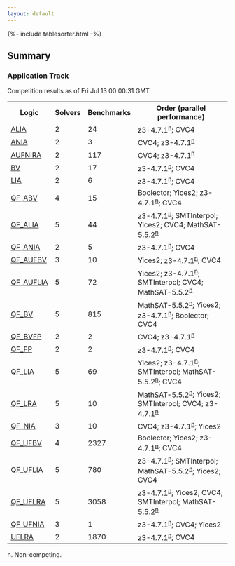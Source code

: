 ```yaml
---
layout: default
---
```

{%- include tablesorter.html -%}

## Summary

### Application Track
Competition results as of Fri Jul 13 00:00:31 GMT
<table>
<tr>
<th class="center">Logic</th>
<th class="center">Solvers</th>
<th class="center">Benchmarks</th>
<th class="center">Order (parallel performance)</th>
</tr>

<tr>
<td rowspan="2"><a href="ALIA-app.html">ALIA</a></td>
<td rowspan="2">2</td>
<td rowspan="2">24</td>
<td>
<span class="non-competing-grey">z3-4.7.1<sup><a href="#fn">n</a></sup></span>; CVC4</td>
</tr>
<tr>
</tr>
<tr>
<td rowspan="2"><a href="ANIA-app.html">ANIA</a></td>
<td rowspan="2">2</td>
<td rowspan="2">3</td>
<td>CVC4; <span class="non-competing-grey">z3-4.7.1<sup><a href="#fn">n</a></sup></span></td>
</tr>
<tr>
</tr>
<tr>
<td rowspan="2"><a href="AUFNIRA-app.html">AUFNIRA</a></td>
<td rowspan="2">2</td>
<td rowspan="2">117</td>
<td>CVC4; <span class="non-competing-grey">z3-4.7.1<sup><a href="#fn">n</a></sup></span></td>
</tr>
<tr>
</tr>
<tr>
<td rowspan="2"><a href="BV-app.html">BV</a></td>
<td rowspan="2">2</td>
<td rowspan="2">17</td>
<td>
<span class="non-competing-grey">z3-4.7.1<sup><a href="#fn">n</a></sup></span>; CVC4</td>
</tr>
<tr>
</tr>
<tr>
<td rowspan="2"><a href="LIA-app.html">LIA</a></td>
<td rowspan="2">2</td>
<td rowspan="2">6</td>
<td>
<span class="non-competing-grey">z3-4.7.1<sup><a href="#fn">n</a></sup></span>; CVC4</td>
</tr>
<tr>
</tr>
<tr>
<td rowspan="2"><a href="QF_ABV-app.html">QF_ABV</a></td>
<td rowspan="2">4</td>
<td rowspan="2">15</td>
<td>Boolector; Yices2; <span class="non-competing-grey">z3-4.7.1<sup><a href="#fn">n</a></sup></span>; CVC4</td>
</tr>
<tr>
</tr>
<tr>
<td rowspan="2"><a href="QF_ALIA-app.html">QF_ALIA</a></td>
<td rowspan="2">5</td>
<td rowspan="2">44</td>
<td>
<span class="non-competing-grey">z3-4.7.1<sup><a href="#fn">n</a></sup></span>; SMTInterpol; Yices2; CVC4; <span class="non-competing-grey">MathSAT-5.5.2<sup><a href="#fn">n</a></sup></span></td>
</tr>
<tr>
</tr>
<tr>
<td rowspan="2"><a href="QF_ANIA-app.html">QF_ANIA</a></td>
<td rowspan="2">2</td>
<td rowspan="2">5</td>
<td>
<span class="non-competing-grey">z3-4.7.1<sup><a href="#fn">n</a></sup></span>; CVC4</td>
</tr>
<tr>
</tr>
<tr>
<td rowspan="2"><a href="QF_AUFBV-app.html">QF_AUFBV</a></td>
<td rowspan="2">3</td>
<td rowspan="2">10</td>
<td>Yices2; <span class="non-competing-grey">z3-4.7.1<sup><a href="#fn">n</a></sup></span>; CVC4</td>
</tr>
<tr>
</tr>
<tr>
<td rowspan="2"><a href="QF_AUFLIA-app.html">QF_AUFLIA</a></td>
<td rowspan="2">5</td>
<td rowspan="2">72</td>
<td>Yices2; <span class="non-competing-grey">z3-4.7.1<sup><a href="#fn">n</a></sup></span>; SMTInterpol; CVC4; <span class="non-competing-grey">MathSAT-5.5.2<sup><a href="#fn">n</a></sup></span></td>
</tr>
<tr>
</tr>
<tr>
<td rowspan="2"><a href="QF_BV-app.html">QF_BV</a></td>
<td rowspan="2">5</td>
<td rowspan="2">815</td>
<td>
<span class="non-competing-grey">MathSAT-5.5.2<sup><a href="#fn">n</a></sup></span>; Yices2; <span class="non-competing-grey">z3-4.7.1<sup><a href="#fn">n</a></sup></span>; Boolector; CVC4</td>
</tr>
<tr>
</tr>
<tr>
<td rowspan="2"><a href="QF_BVFP-app.html">QF_BVFP</a></td>
<td rowspan="2">2</td>
<td rowspan="2">2</td>
<td>CVC4; <span class="non-competing-grey">z3-4.7.1<sup><a href="#fn">n</a></sup></span></td>
</tr>
<tr>
</tr>
<tr>
<td rowspan="2"><a href="QF_FP-app.html">QF_FP</a></td>
<td rowspan="2">2</td>
<td rowspan="2">2</td>
<td>
<span class="non-competing-grey">z3-4.7.1<sup><a href="#fn">n</a></sup></span>; CVC4</td>
</tr>
<tr>
</tr>
<tr>
<td rowspan="2"><a href="QF_LIA-app.html">QF_LIA</a></td>
<td rowspan="2">5</td>
<td rowspan="2">69</td>
<td>Yices2; <span class="non-competing-grey">z3-4.7.1<sup><a href="#fn">n</a></sup></span>; SMTInterpol; <span class="non-competing-grey">MathSAT-5.5.2<sup><a href="#fn">n</a></sup></span>; CVC4</td>
</tr>
<tr>
</tr>
<tr>
<td rowspan="2"><a href="QF_LRA-app.html">QF_LRA</a></td>
<td rowspan="2">5</td>
<td rowspan="2">10</td>
<td>
<span class="non-competing-grey">MathSAT-5.5.2<sup><a href="#fn">n</a></sup></span>; Yices2; SMTInterpol; CVC4; <span class="non-competing-grey">z3-4.7.1<sup><a href="#fn">n</a></sup></span></td>
</tr>
<tr>
</tr>
<tr>
<td rowspan="2"><a href="QF_NIA-app.html">QF_NIA</a></td>
<td rowspan="2">3</td>
<td rowspan="2">10</td>
<td>CVC4; <span class="non-competing-grey">z3-4.7.1<sup><a href="#fn">n</a></sup></span>; Yices2</td>
</tr>
<tr>
</tr>
<tr>
<td rowspan="2"><a href="QF_UFBV-app.html">QF_UFBV</a></td>
<td rowspan="2">4</td>
<td rowspan="2">2327</td>
<td>Boolector; Yices2; <span class="non-competing-grey">z3-4.7.1<sup><a href="#fn">n</a></sup></span>; CVC4</td>
</tr>
<tr>
</tr>
<tr>
<td rowspan="2"><a href="QF_UFLIA-app.html">QF_UFLIA</a></td>
<td rowspan="2">5</td>
<td rowspan="2">780</td>
<td>
<span class="non-competing-grey">z3-4.7.1<sup><a href="#fn">n</a></sup></span>; SMTInterpol; <span class="non-competing-grey">MathSAT-5.5.2<sup><a href="#fn">n</a></sup></span>; Yices2; CVC4</td>
</tr>
<tr>
</tr>
<tr>
<td rowspan="2"><a href="QF_UFLRA-app.html">QF_UFLRA</a></td>
<td rowspan="2">5</td>
<td rowspan="2">3058</td>
<td>
<span class="non-competing-grey">z3-4.7.1<sup><a href="#fn">n</a></sup></span>; Yices2; CVC4; SMTInterpol; <span class="non-competing-grey">MathSAT-5.5.2<sup><a href="#fn">n</a></sup></span></td>
</tr>
<tr>
</tr>
<tr>
<td rowspan="2"><a href="QF_UFNIA-app.html">QF_UFNIA</a></td>
<td rowspan="2">3</td>
<td rowspan="2">1</td>
<td>
<span class="non-competing-grey">z3-4.7.1<sup><a href="#fn">n</a></sup></span>; CVC4; Yices2</td>
</tr>
<tr>
</tr>
<tr>
<td rowspan="2"><a href="UFLRA-app.html">UFLRA</a></td>
<td rowspan="2">2</td>
<td rowspan="2">1870</td>
<td>
<span class="non-competing-grey">z3-4.7.1<sup><a href="#fn">n</a></sup></span>; CVC4</td>
</tr>
<tr>
</tr>
</table> <span id="fn"> n. Non-competing. </span>


